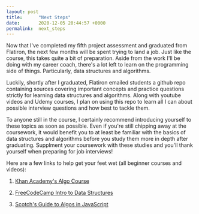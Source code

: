 ```yaml
---
layout: post
title:      "Next Steps"
date:       2020-12-05 20:44:57 +0000
permalink:  next_steps
---
```



Now that I've completed my fifth project assessment and graduated from Flatiron, the next few months will be spent trying to land a job. Just like the course, this takes quite a bit of preparation. Aside from the work I'll be doing with my career coach, there's a lot left to learn on the programming side of things. Particularly, data structures and algorithms.

Luckily, shortly after I graduated, Flatiron emailed students a github repo containing sources covering important concepts and practice questions strictly for learning data structures and algorithms. Along with youtube videos and Udemy courses, I plan on using this repo to learn all I can about possible interview questions and how best to tackle them.

To anyone still in the course, I certainly recommend introducing yourself to these topics as soon as possible. Even if you're still chipping away at the coursework, it would benefit you to at least be familiar with the basics of data structures and algorithms before you study them more in depth after graduating. Supplment your coursework with these studies and you'll thank yourself when preparing for job interviews!

Here are a few links to help get your feet wet (all beginner courses and videos):

1) [Khan Academy's Algo Course](https://www.khanacademy.org/computing/computer-science/algorithms/intro-to-algorithms/v/what-are-algorithms)

2) [FreeCodeCamp Intro to Data Structures](https://www.youtube.com/watch?v=zg9ih6SVACc)

3) [Scotch's Guide to Algos in JavaScript](https://scotch.io/courses/the-ultimate-guide-to-javascript-algorithms)

